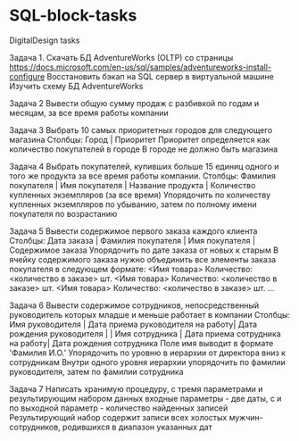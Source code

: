 # SQL-block-tasks
DigitalDesign tasks

Задача 1. 
Скачать БД AdventureWorks (OLTP) со страницы https://docs.microsoft.com/en-us/sql/samples/adventureworks-install-configure
Восстановить бэкап на SQL сервер в виртуальной машине
Изучить схему БД AdventureWorks

Задача 2
Вывести общую сумму продаж с разбивкой по годам и месяцам, за все время работы компании

Задача 3
Выбрать 10 самых приоритетных городов для следующего магазина
Столбцы: Город | Приоритет
Приоритет определяется как количество покупателей в городе
В городе не должно быть магазина

Задача 4
Выбрать покупателей, купивших больше 15 единиц одного и того же продукта за все время работы компании.
Столбцы: Фамилия покупателя | Имя покупателя | Название продукта | Количество купленных экземпляров (за все время) 
Упорядочить по количеству купленных экземпляров по убыванию, затем по полному имени покупателя по возрастанию

Задача 5
Вывести содержимое первого заказа каждого клиента
Столбцы: Дата заказа | Фамилия покупателя | Имя покупателя | Содержимое заказа
Упорядочить по дате заказа от новых к старым
В ячейку содержимого заказа нужно объединить все элементы заказа покупателя в следующем формате:
<Имя товара> Количество: <количество в заказе> шт.
<Имя товара> Количество: <количество в заказе> шт.
<Имя товара> Количество: <количество в заказе> шт.
...

Задача 6
Вывести содержимое сотрудников, непосредственный руководитель которых младше и меньше работает в компании
Столбцы: Имя руководителя | Дата приема руководителя на работу| Дата рождения руководителя |
	| Имя сотрудника | Дата приема сотрудника на работу| Дата рождения сотрудника
Поле имя выводит в формате 'Фамилия И.О.'
Упорядочить по уровню в иерархии от директора вниз к сотрудникам
Внутри одного уровня иерархии упорядочить по фамилии руководителя, затем по фамилии сотрудника

Задача 7
Написать хранимую процедуру, с тремя параметрами и результирующим набором данных 
входные параметры - две даты, с и по 
выходной параметр - количество найденных записей 
Результирующий набор содержит записи всех холостых мужчин-сотрудников, родившихся в диапазон указанных дат
